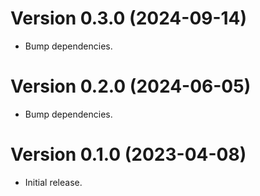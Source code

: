 # Version 0.3.0 (2024-09-14)

  * Bump dependencies.

# Version 0.2.0 (2024-06-05)

  * Bump dependencies.

# Version 0.1.0 (2023-04-08)

  * Initial release.
